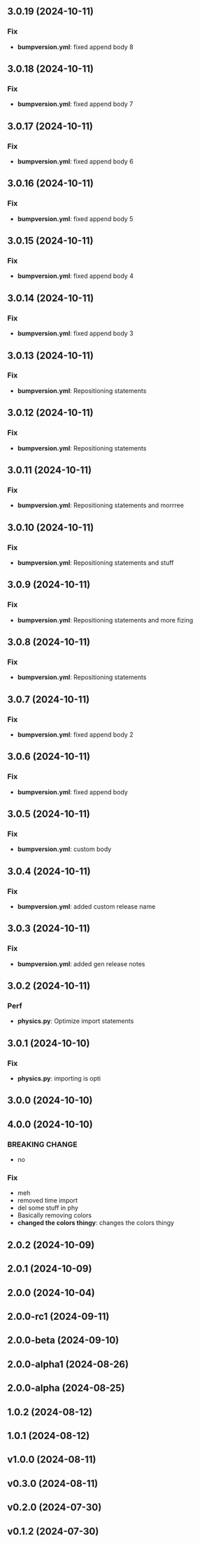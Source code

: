 
## 3.0.19 (2024-10-11)

### Fix

- **bumpversion.yml**: fixed append body 8

## 3.0.18 (2024-10-11)

### Fix

- **bumpversion.yml**: fixed append body 7

## 3.0.17 (2024-10-11)

### Fix

- **bumpversion.yml**: fixed append body 6

## 3.0.16 (2024-10-11)

### Fix

- **bumpversion.yml**: fixed append body 5

## 3.0.15 (2024-10-11)

### Fix

- **bumpversion.yml**: fixed append body 4

## 3.0.14 (2024-10-11)

### Fix

- **bumpversion.yml**: fixed append body 3

## 3.0.13 (2024-10-11)

### Fix

- **bumpversion.yml**: Repositioning statements

## 3.0.12 (2024-10-11)

### Fix

- **bumpversion.yml**: Repositioning statements

## 3.0.11 (2024-10-11)

### Fix

- **bumpversion.yml**: Repositioning statements and morrree

## 3.0.10 (2024-10-11)

### Fix

- **bumpversion.yml**: Repositioning statements and stuff

## 3.0.9 (2024-10-11)

### Fix

- **bumpversion.yml**: Repositioning statements and more fizing

## 3.0.8 (2024-10-11)

### Fix

- **bumpversion.yml**: Repositioning statements

## 3.0.7 (2024-10-11)

### Fix

- **bumpversion.yml**: fixed append body 2

## 3.0.6 (2024-10-11)

### Fix

- **bumpversion.yml**: fixed append body

## 3.0.5 (2024-10-11)

### Fix

- **bumpversion.yml**: custom body

## 3.0.4 (2024-10-11)

### Fix

- **bumpversion.yml**: added custom release name

## 3.0.3 (2024-10-11)

### Fix

- **bumpversion.yml**: added gen release notes

## 3.0.2 (2024-10-11)

### Perf

- **physics.py**: Optimize import statements

## 3.0.1 (2024-10-10)

### Fix

- **physics.py**: importing is opti

## 3.0.0 (2024-10-10)

## 4.0.0 (2024-10-10)

### BREAKING CHANGE

- no

### Fix

- meh
- removed time import
- del some stuff in phy
- Basically removing colors
- **changed the colors thingy**: changes the colors thingy

## 2.0.2 (2024-10-09)

## 2.0.1 (2024-10-09)

## 2.0.0 (2024-10-04)

## 2.0.0-rc1 (2024-09-11)

## 2.0.0-beta (2024-09-10)

## 2.0.0-alpha1 (2024-08-26)

## 2.0.0-alpha (2024-08-25)

## 1.0.2 (2024-08-12)

## 1.0.1 (2024-08-12)

## v1.0.0 (2024-08-11)

## v0.3.0 (2024-08-11)

## v0.2.0 (2024-07-30)

## v0.1.2 (2024-07-30)
